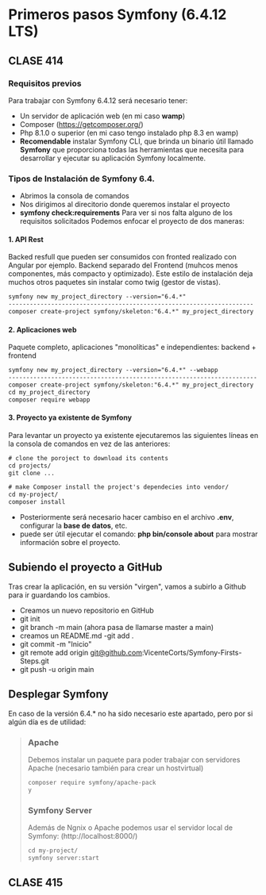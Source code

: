 # Primeros pasos Symfony (6.4.12 LTS)

## CLASE 414
### Requisitos previos
Para trabajar con Symfony 6.4.12 será necesario tener:
- Un servidor de aplicación web (en mi caso **wamp**)
- Composer (https://getcomposer.org/)
- Php 8.1.0 o superior (en mi caso tengo instalado php 8.3 en wamp)
- **Recomendable** instalar Symfony CLI, que brinda un binario útil llamado **Symfony** que proporciona todas las herramientas que necesita para desarrollar y ejecutar su aplicación Symfony localmente.

### Tipos de Instalación de Symfony 6.4.
- Abrimos la consola de comandos
- Nos dirigimos al direcitorio donde queremos instalar el proyecto
- **symfony check:requirements** Para ver si nos falta alguno de los requisitos solicitados
Podemos enfocar el proyecto de dos maneras: 

#### 1. API Rest
Backed resfull que pueden ser consumidos con fronted realizado con Angular por ejemplo. Backend separado del Frontend (muhcos menos componentes, más compacto y optimizado). Este estilo de instalación deja muchos otros paquetes sin instalar como twig (gestor de vistas).
```html
symfony new my_project_directory --version="6.4.*"
---------------------------------------------------------------------
composer create-project symfony/skeleton:"6.4.*" my_project_directory
```
#### 2. Aplicaciones web
Paquete completo, aplicaciones "monolíticas" e independientes: backend + frontend
```html
symfony new my_project_directory --version="6.4.*" --webapp
----------------------------------------------------------------------
composer create-project symfony/skeleton:"6.4.*" my_project_directory
cd my_project_directory
composer require webapp
```

#### 3. Proyecto ya existente de Symfony
Para levantar un proyecto ya existente ejecutaremos las siguientes líneas en la consola de comandos en vez de las anteriores:
```html
# clone the poroject to download its contents
cd projects/
git clone ...

# make Composer install the project's dependecies into vendor/
cd my-project/
composer install
```
- Posteriormente será necesario hacer cambiso en el archivo **.env**, configurar la **base de datos**, etc.
- puede ser útil ejecutar el comando: **php bin/console about** para mostrar información sobre el proyecto.

## Subiendo el proyecto a GitHub 
Tras crear la aplicación, en su versión "virgen", vamos a subirlo a Github para ir guardando los cambios.
- Creamos un nuevo repositorio en GitHub
- git init
- git branch -m main (ahora pasa de llamarse master a main)
- creamos un README.md
-git add .
- git commit -m "Inicio"
- git remote add origin git@github.com:VicenteCorts/Symfony-Firsts-Steps.git
- git push -u origin main

## Desplegar Symfony 
En caso de la versión 6.4.* no ha sido necesario este apartado, pero por si algún día es de utilidad:
> ### Apache
> Debemos instalar un paquete para poder trabajar con servidores Apache (necesario también para crear un hostvirtual)
> ```html
> composer require symfony/apache-pack
> y
> ```
> ### Symfony Server
> Además de Ngnix o Apache podemos usar el servidor local de Symfony: (http://localhost:8000/)
> ```html
> cd my-project/
> symfony server:start
> ```

## CLASE 415
###